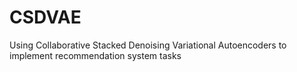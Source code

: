# CSDVAE
Using Collaborative Stacked Denoising Variational Autoencoders to implement recommendation system tasks
